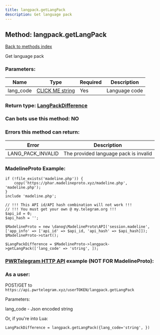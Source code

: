 ```yaml
---
title: langpack.getLangPack
description: Get language pack
---
```

## Method: langpack.getLangPack  
[Back to methods index](index.md)


Get language pack

### Parameters:

| Name     |    Type       | Required | Description |
|----------|---------------|----------|-------------|
|lang\_code|[CLICK ME string](../types/string.md) | Yes|Language code|


### Return type: [LangPackDifference](../types/LangPackDifference.md)

### Can bots use this method: **NO**


### Errors this method can return:

| Error    | Description   |
|----------|---------------|
|LANG_PACK_INVALID|The provided language pack is invalid|


### MadelineProto Example:


```
if (!file_exists('madeline.php')) {
    copy('https://phar.madelineproto.xyz/madeline.php', 'madeline.php');
}
include 'madeline.php';

// !!! This API id/API hash combination will not work !!!
// !!! You must get your own @ my.telegram.org !!!
$api_id = 0;
$api_hash = '';

$MadelineProto = new \danog\MadelineProto\API('session.madeline', ['app_info' => ['api_id' => $api_id, 'api_hash' => $api_hash]]);
$MadelineProto->start();

$LangPackDifference = $MadelineProto->langpack->getLangPack(['lang_code' => 'string', ]);
```

### [PWRTelegram HTTP API](https://pwrtelegram.xyz) example (NOT FOR MadelineProto):



### As a user:

POST/GET to `https://api.pwrtelegram.xyz/userTOKEN/langpack.getLangPack`

Parameters:

lang_code - Json encoded string




Or, if you're into Lua:

```
LangPackDifference = langpack.getLangPack({lang_code='string', })
```

